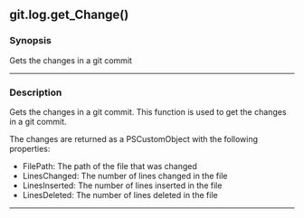 git.log.get_Change()
--------------------

### Synopsis
Gets the changes in a git commit

---

### Description

Gets the changes in a git commit.  This function is used to get the changes in a git commit.

The changes are returned as a PSCustomObject with the following properties:

- FilePath: The path of the file that was changed
- LinesChanged: The number of lines changed in the file
- LinesInserted: The number of lines inserted in the file
- LinesDeleted: The number of lines deleted in the file

---
